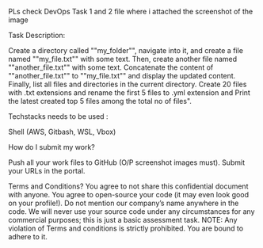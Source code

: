 PLs check DevOps Task 1 and 2 file where i attached the screenshot of the image

Task Description:

Create a directory called ""my_folder"", navigate into it, and create a file named ""my_file.txt"" with some text. Then, create another file named ""another_file.txt"" with some text. Concatenate the content of ""another_file.txt"" to ""my_file.txt"" and display the updated content. Finally, list all files and directories in the current directory.
Create 20 files with .txt extensions and rename the first 5 files to .yml extension and Print the latest created top 5 files among the total no of files".

Techstacks needs to be used : 

Shell (AWS, Gitbash, WSL, Vbox)

How do I submit my work?

Push all your work files to GitHub (O/P screenshot images must).
Submit your URLs in the portal.

Terms and Conditions?
You agree to not share this confidential document with anyone. 
You agree to open-source your code (it may even look good on your profile!). Do not mention our company’s name anywhere in the code.
We will never use your source code under any circumstances for any commercial purposes; this is just a basic assessment task. 
NOTE: Any violation of Terms and conditions is strictly prohibited. You are bound to adhere to it.
